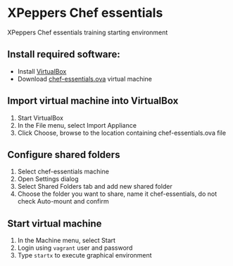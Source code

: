 # XPeppers Chef essentials
XPeppers Chef essentials training starting environment

## Install required software:

- Install [VirtualBox](https://www.virtualbox.org/)
- Download [chef-essentials.ova](https://download.xpeppers.com/chef-essentials.ova) virtual machine

## Import virtual machine into VirtualBox

1. Start VirtualBox
2. In the File menu, select Import Appliance
3. Click Choose, browse to the location containing chef-essentials.ova file

## Configure shared folders

1. Select chef-essentials machine
2. Open Settings dialog
3. Select Shared Folders tab and add new shared folder
4. Choose the folder you want to share, name it chef-essentials, do not check Auto-mount and confirm

## Start virtual machine

1. In the Machine menu, select Start
2. Login using `vagrant` user and password
3. Type `startx` to execute graphical environment
